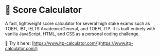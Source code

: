 # 🎯 Score Calculator

A fast, lightweight score calculator for several high stake exams such as TOEFL IBT, IELTS Academic/General, and TOEFL ITP. It is built entirely with vanilla JavaScript, HTML, and CSS as a personal coding challenge.

🧪 Try it here: [https://www.itp-calculator.com/](https://www.itp-calculator.com/)
